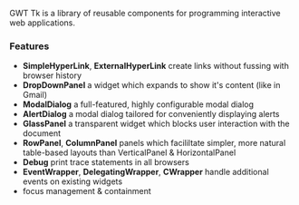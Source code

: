 GWT Tk is a library of reusable components for programming interactive web applications.

### Features ###
  * **SimpleHyperLink**, **ExternalHyperLink** create links without fussing with browser history
  * **DropDownPanel** a widget which expands to show it's content (like in Gmail)
  * **ModalDialog** a full-featured, highly configurable modal dialog
  * **AlertDialog** a modal dialog tailored for conveniently displaying alerts
  * **GlassPanel** a transparent widget which blocks user interaction with the document
  * **RowPanel**, **ColumnPanel** panels which facililtate simpler, more natural table-based layouts than VerticalPanel & HorizontalPanel
  * **Debug** print trace statements in all browsers
  * **EventWrapper**, **DelegatingWrapper**, **CWrapper** handle additional events on existing widgets
  * focus management & containment
